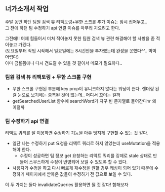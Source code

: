 ## 너가소개서 작업
주말 동안 하던 팀원 검색 뷰 리팩토링+무한 스크롤 추가 이슈는 잠시 접어두고..
<br /> 그 전에 하던 팀 수정하기 api 연결 이슈를 마무리 지으려고 한다.

그전에!! 어제 힘들어서 미처 적어놓지 못한 팀원 검색 뷰 관련 해결해야 할 사항을 좀 적어놓고 가겠다.
<br /> (토요일부터 작업 시작해서 일요일에는 8시간반을 투자했는데 완성을 못했다^^.. 박박 어렵다) 
<br /> 아마 금욜쯤에나 다시 건드릴 수 있을 것 같아서 메모가 필요하다..
### 팀원 검색 뷰 리팩토링 + 무한 스크롤 구현
- 무한 스크롤 구현된 부분에 key prop이 유니크하지 않다는 워닝이 뜬다. 렌더링 된 걸 눈으로 보기에는 중복된 것이 없는데.. 어디서 꼬이는 걸까
- getSearchedUserList 함수에 searchWord가 자꾸 빈 문자열로 들어간다ㅠ 왜 이럴까 

### 팀 수정하기 api 연결
리액트 쿼리를 잘 이용하면 수정하기 기능을 아주 멋지게 구현할 수 있는 것 같다.

- 일단 나는 수정하기 put 요청을 리액트 쿼리로 하지 않았는데 useMutation을 적용해야 한다.
  - 수정이 성공하면 팀 정보 get 요청하는 리액트 쿼리를 강제로 stale 상태로 만들어 스무스하게 수정이 반영되어 보일 수 있도록 할 수 있다.
- 사용자가 수정을 하고 다시 빠르게 재수정을 원할 경우 캐싱이 되어 있기 때문에 수정하기 페이지에서 받아온 값들이 수정하기 전 값으로 보일 수 있다.

이 두 가지는 둘다 invalidateQueries 활용하면 될 것 같다! 함해보자
